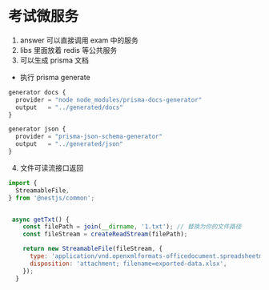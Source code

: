 # 考试微服务

1. answer 可以直接调用 exam 中的服务
2. libs 里面放着 redis 等公共服务
3. 可以生成 prisma 文档
- 执行 prisma generate
```js
generator docs {
  provider = "node node_modules/prisma-docs-generator"
  output   = "../generated/docs"
}

generator json {
  provider = "prisma-json-schema-generator"
  output   = "../generated/json"
}
```
4. 文件可读流接口返回
```js
import { 
  StreamableFile,
} from '@nestjs/common';


 async getTxt() {
    const filePath = join(__dirname, '1.txt'); // 替换为你的文件路径
    const fileStream = createReadStream(filePath);

    return new StreamableFile(fileStream, {
      type: 'application/vnd.openxmlformats-officedocument.spreadsheetml.sheet',
      disposition: 'attachment; filename=exported-data.xlsx',
    });
  }
```
